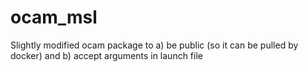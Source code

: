 # ocam_msl
Slightly modified ocam package to a) be public (so it can be pulled by docker) and b) accept arguments in launch file
